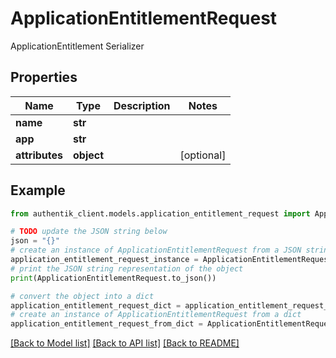 # ApplicationEntitlementRequest

ApplicationEntitlement Serializer

## Properties

Name | Type | Description | Notes
------------ | ------------- | ------------- | -------------
**name** | **str** |  | 
**app** | **str** |  | 
**attributes** | **object** |  | [optional] 

## Example

```python
from authentik_client.models.application_entitlement_request import ApplicationEntitlementRequest

# TODO update the JSON string below
json = "{}"
# create an instance of ApplicationEntitlementRequest from a JSON string
application_entitlement_request_instance = ApplicationEntitlementRequest.from_json(json)
# print the JSON string representation of the object
print(ApplicationEntitlementRequest.to_json())

# convert the object into a dict
application_entitlement_request_dict = application_entitlement_request_instance.to_dict()
# create an instance of ApplicationEntitlementRequest from a dict
application_entitlement_request_from_dict = ApplicationEntitlementRequest.from_dict(application_entitlement_request_dict)
```
[[Back to Model list]](../README.md#documentation-for-models) [[Back to API list]](../README.md#documentation-for-api-endpoints) [[Back to README]](../README.md)


